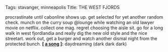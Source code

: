 Tags: stavanger, minneapolis
Title: THE WEST FJORDS
  
procrastinate until cabonline shows up. get selected for yet another random check. munch on the curry soup @lounge while watching an old lawyer movie on netflix. collect one mag. regret choosing the aisle sit. go for a long walk in west fjordlandia and really dig the new old style and the nice streetart. work out, get a burger and watch another dismal night from the protected bunch.
**[ [a song](https://open.spotify.com/track/37J6r6fXsakdlSXLv28htD?si=U8OhNbysRv61AWzaYX2xGA) ]:** daydreaming (dark dark dark)